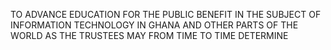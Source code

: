 TO ADVANCE EDUCATION FOR THE PUBLIC BENEFIT IN THE SUBJECT OF INFORMATION TECHNOLOGY IN GHANA AND OTHER PARTS OF THE WORLD AS THE TRUSTEES MAY FROM TIME TO TIME DETERMINE